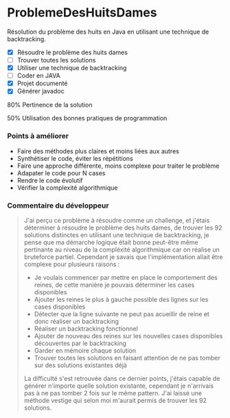 # ProblemeDesHuitsDames
Résolution du problème des huits en Java en utilisant une technique de backtracking.

- [x] Résoudre le problème des huits dames 
- [ ] Trouver toutes les solutions
- [x] Utiliser une technique de backtracking
- [ ] Coder en JAVA
- [x] Projet documenté
- [x] Générer javadoc

80% Pertinence de la solution

50% Utilisation des bonnes pratiques de programmation


### Points à améliorer

* Faire des méthodes plus claires et moins liées aux autres
* Synthétiser le code, éviter les répétitions
* Faire une approche différente, moins complexe pour traiter le problème
* Adapater le code pour N cases
* Rendre le code évolutif
* Vérifier la complexité algorithmique


### Commentaire du développeur

>J'ai perçu ce problème à résoudre comme un challenge, et j'étais déterminer à résoudre le problème des huits dames, de trouver les 92 solutions distinctes en utilisant une
technique de backtracking, je pense que ma démarche logique était bonne peut-être même pertinante au niveau de la compléxité algorithmique car on réalise un bruteforce partiel. Cependant je savais que l'implémentation allait être complexe pour plusieurs raisons : 
>- Je voulais commencer par mettre en place le comportement des reines, de cette manière je pouvais déterminer les cases disponibles
>- Ajouter les reines le plus à gauche possible des lignes sur les cases disponibles
>- Détecter que la ligne suivante ne peut pas acueillir de reine et donc réaliser un backtracking
>- Réaliser un backtracking fonctionnel
>- Ajouter de nouveau des reines sur les nouvelles cases disponibles découvertes par le backtracking
>- Garder en mémoire chaque solution
>- Trouver toutes les solutions en faisant attention de ne pas tomber sur des solutions existantes déjà
>
>La difficulté s'est retrouvée dans ce dernier points, j'étais capable de générer n'importe quelle solution existante, cependant je n'arrivais pas à ne pas tomber 2 fois sur le même pattern. J'ai laissé une méthode vestige qui selon moi m'aurait permis de trouver les 92 solutions.


